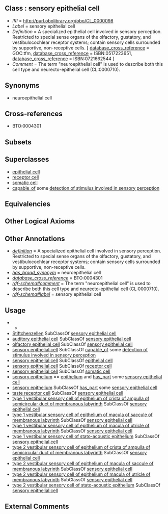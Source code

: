 
## Class : sensory epithelial cell

 * *IRI* = http://purl.obolibrary.org/obo/CL_0000098
 * *Label* = sensory epithelial cell
 * *Definition* = A specialized epithelial cell involved in sensory perception. Restricted to special sense organs of the olfactory, gustatory, and vestibulocochlear receptor systems; contain sensory cells surrounded by supportive, non-receptive cells. [ [database_cross_reference](../../ef/oboInOwl#hasDbXref.md) = GOC:tfm, [database_cross_reference](../../ef/oboInOwl#hasDbXref.md) = ISBN:0517223651, [database_cross_reference](../../ef/oboInOwl#hasDbXref.md) = ISBN:0721662544 ]
 * *Comment* = The term "neuroepithelial cell" is used to describe both this cell type and neurecto-epithelial cell (CL:0000710).

## Synonyms

 * neuroepithelial cell

## Cross-references

 * BTO:0004301

## Subsets


## Superclasses

 * [epithelial cell](../../CL/66/CL_0000066.md)
 * [receptor cell](../../CL/97/CL_0000197.md)
 * [somatic cell](../../CL/71/CL_0002371.md)
 * [capable_of](../../RO/15/RO_0002215.md) some [detection of stimulus involved in sensory perception](../../GO/06/GO_0050906.md)

## Equivalencies


## Other Logical Axioms


## Other Annotations

 * *[definition](../../IAO/15/IAO_0000115.md)* = A specialized epithelial cell involved in sensory perception. Restricted to special sense organs of the olfactory, gustatory, and vestibulocochlear receptor systems; contain sensory cells surrounded by supportive, non-receptive cells.
 * *[has_broad_synonym](../../ym/oboInOwl#hasBroadSynonym.md)* = neuroepithelial cell
 * *[database_cross_reference](../../ef/oboInOwl#hasDbXref.md)* = BTO:0004301
 * *[rdf-schema#comment](../../nt/rdf-schema#comment.md)* = The term "neuroepithelial cell" is used to describe both this cell type and neurecto-epithelial cell (CL:0000710).
 * *[rdf-schema#label](../../el/rdf-schema#label.md)* = sensory epithelial cell

## Usage

 * -
 * [Stiftchenzellen](../../CL/17/CL_0007017.md) SubClassOf [sensory epithelial cell](../../CL/98/CL_0000098.md)
 * [auditory epithelial cell](../../CL/91/CL_0002491.md) SubClassOf [sensory epithelial cell](../../CL/98/CL_0000098.md)
 * [olfactory epithelial cell](../../CL/67/CL_0002167.md) SubClassOf [sensory epithelial cell](../../CL/98/CL_0000098.md)
 * [sensory epithelial cell](../../CL/98/CL_0000098.md) SubClassOf [capable_of](../../RO/15/RO_0002215.md) some [detection of stimulus involved in sensory perception](../../GO/06/GO_0050906.md)
 * [sensory epithelial cell](../../CL/98/CL_0000098.md) SubClassOf [epithelial cell](../../CL/66/CL_0000066.md)
 * [sensory epithelial cell](../../CL/98/CL_0000098.md) SubClassOf [receptor cell](../../CL/97/CL_0000197.md)
 * [sensory epithelial cell](../../CL/98/CL_0000098.md) SubClassOf [somatic cell](../../CL/71/CL_0002371.md)
 * [sensory epithelium](../../UBERON/34/UBERON_0006934.md) == [epithelium](../../UBERON/83/UBERON_0000483.md) and [has_part](../../BFO/51/BFO_0000051.md) some [sensory epithelial cell](../../CL/98/CL_0000098.md)
 * [sensory epithelium](../../UBERON/34/UBERON_0006934.md) SubClassOf [has_part](../../BFO/51/BFO_0000051.md) some [sensory epithelial cell](../../CL/98/CL_0000098.md)
 * [taste receptor cell](../../CL/09/CL_0000209.md) SubClassOf [sensory epithelial cell](../../CL/98/CL_0000098.md)
 * [type 1 vestibular sensory cell of epithelium of crista of ampulla of semicircular duct of membranous labyrinth](../../CL/81/CL_1000381.md) SubClassOf [sensory epithelial cell](../../CL/98/CL_0000098.md)
 * [type 1 vestibular sensory cell of epithelium of macula of saccule of membranous labyrinth](../../CL/80/CL_1000380.md) SubClassOf [sensory epithelial cell](../../CL/98/CL_0000098.md)
 * [type 1 vestibular sensory cell of epithelium of macula of utricle of membranous labyrinth](../../CL/79/CL_1000379.md) SubClassOf [sensory epithelial cell](../../CL/98/CL_0000098.md)
 * [type 1 vestibular sensory cell of stato-acoustic epithelium](../../CL/78/CL_1000378.md) SubClassOf [sensory epithelial cell](../../CL/98/CL_0000098.md)
 * [type 2 vestibular sensory cell of epithelium of crista of ampulla of semicircular duct of membranous labyrinth](../../CL/85/CL_1000385.md) SubClassOf [sensory epithelial cell](../../CL/98/CL_0000098.md)
 * [type 2 vestibular sensory cell of epithelium of macula of saccule of membranous labyrinth](../../CL/84/CL_1000384.md) SubClassOf [sensory epithelial cell](../../CL/98/CL_0000098.md)
 * [type 2 vestibular sensory cell of epithelium of macula of utricle of membranous labyrinth](../../CL/83/CL_1000383.md) SubClassOf [sensory epithelial cell](../../CL/98/CL_0000098.md)
 * [type 2 vestibular sensory cell of stato-acoustic epithelium](../../CL/82/CL_1000382.md) SubClassOf [sensory epithelial cell](../../CL/98/CL_0000098.md)

## External Comments

